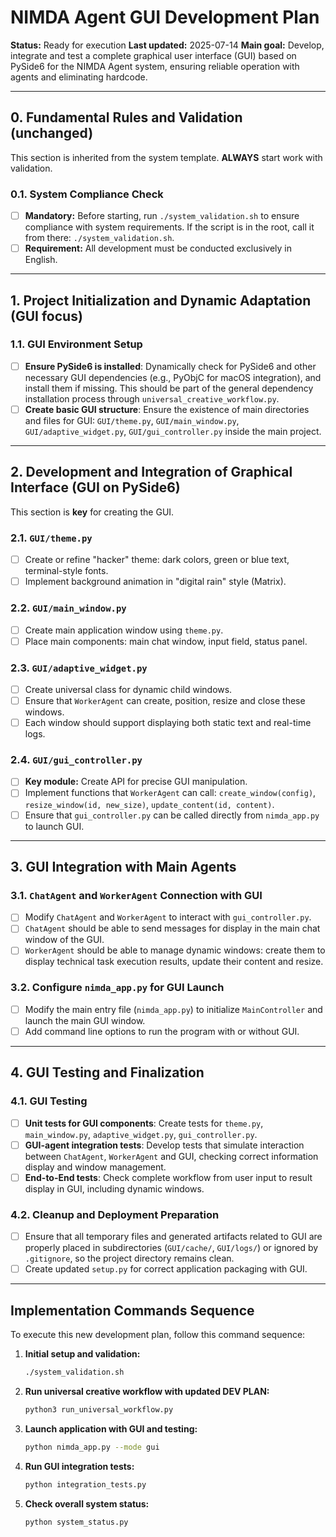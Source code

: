 # NIMDA Agent GUI Development Plan

**Status:** Ready for execution
**Last updated:** 2025-07-14
**Main goal:** Develop, integrate and test a complete graphical user interface (GUI) based on PySide6 for the NIMDA Agent system, ensuring reliable operation with agents and eliminating hardcode.

-----

## 0. Fundamental Rules and Validation (unchanged)

This section is inherited from the system template. **ALWAYS** start work with validation.

### 0.1. System Compliance Check

- [ ] **Mandatory:** Before starting, run `./system_validation.sh` to ensure compliance with system requirements. If the script is in the root, call it from there: `./system_validation.sh`.
- [ ] **Requirement:** All development must be conducted exclusively in English.

-----

## 1. Project Initialization and Dynamic Adaptation (GUI focus)

### 1.1. GUI Environment Setup

- [ ] **Ensure PySide6 is installed**: Dynamically check for PySide6 and other necessary GUI dependencies (e.g., PyObjC for macOS integration), and install them if missing. This should be part of the general dependency installation process through `universal_creative_workflow.py`.
- [ ] **Create basic GUI structure**: Ensure the existence of main directories and files for GUI: `GUI/theme.py`, `GUI/main_window.py`, `GUI/adaptive_widget.py`, `GUI/gui_controller.py` inside the main project.

-----

## 2. Development and Integration of Graphical Interface (GUI on PySide6)

This section is **key** for creating the GUI.

### 2.1. `GUI/theme.py`

- [ ] Create or refine "hacker" theme: dark colors, green or blue text, terminal-style fonts.
- [ ] Implement background animation in "digital rain" style (Matrix).

### 2.2. `GUI/main_window.py`

- [ ] Create main application window using `theme.py`.
- [ ] Place main components: main chat window, input field, status panel.

### 2.3. `GUI/adaptive_widget.py`

- [ ] Create universal class for dynamic child windows.
- [ ] Ensure that `WorkerAgent` can create, position, resize and close these windows.
- [ ] Each window should support displaying both static text and real-time logs.

### 2.4. `GUI/gui_controller.py`

- [ ] **Key module:** Create API for precise GUI manipulation.
- [ ] Implement functions that `WorkerAgent` can call: `create_window(config)`, `resize_window(id, new_size)`, `update_content(id, content)`.
- [ ] Ensure that `gui_controller.py` can be called directly from `nimda_app.py` to launch GUI.

-----

## 3. GUI Integration with Main Agents

### 3.1. `ChatAgent` and `WorkerAgent` Connection with GUI

- [ ] Modify `ChatAgent` and `WorkerAgent` to interact with `gui_controller.py`.
- [ ] `ChatAgent` should be able to send messages for display in the main chat window of the GUI.
- [ ] `WorkerAgent` should be able to manage dynamic windows: create them to display technical task execution results, update their content and resize.

### 3.2. Configure `nimda_app.py` for GUI Launch

- [ ] Modify the main entry file (`nimda_app.py`) to initialize `MainController` and launch the main GUI window.
- [ ] Add command line options to run the program with or without GUI.

-----

## 4. GUI Testing and Finalization

### 4.1. GUI Testing

- [ ] **Unit tests for GUI components**: Create tests for `theme.py`, `main_window.py`, `adaptive_widget.py`, `gui_controller.py`.
- [ ] **GUI-agent integration tests**: Develop tests that simulate interaction between `ChatAgent`, `WorkerAgent` and GUI, checking correct information display and window management.
- [ ] **End-to-End tests**: Check complete workflow from user input to result display in GUI, including dynamic windows.

### 4.2. Cleanup and Deployment Preparation

- [ ] Ensure that all temporary files and generated artifacts related to GUI are properly placed in subdirectories (`GUI/cache/`, `GUI/logs/`) or ignored by `.gitignore`, so the project directory remains clean.
- [ ] Create updated `setup.py` for correct application packaging with GUI.

-----

## Implementation Commands Sequence

To execute this new development plan, follow this command sequence:

1. **Initial setup and validation:**
   ```bash
   ./system_validation.sh
   ```

2. **Run universal creative workflow with updated DEV PLAN:**
   ```bash
   python3 run_universal_workflow.py
   ```

3. **Launch application with GUI and testing:**
   ```bash
   python nimda_app.py --mode gui
   ```

4. **Run GUI integration tests:**
   ```bash
   python integration_tests.py
   ```

5. **Check overall system status:**
   ```bash
   python system_status.py
   ```
